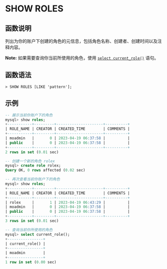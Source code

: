 # **SHOW ROLES**

## **函数说明**

列出为你的账户下创建的角色的元信息，包括角色名称、创建者、创建时间以及注释内容。

**Note:** 如果需要查询你当前所使用的角色，使用 [`select current_role()`](../../../Functions-and-Operators/system-ops/current_role.md) 语句。

## **函数语法**

```
> SHOW ROLES [LIKE 'pattern'];
```

## **示例**

```sql
-- 展示当前你账户下的角色
mysql> show roles;
+-----------+---------+---------------------+----------+
| ROLE_NAME | CREATOR | CREATED_TIME        | COMMENTS |
+-----------+---------+---------------------+----------+
| moadmin   |       0 | 2023-04-19 06:37:58 |          |
| public    |       0 | 2023-04-19 06:37:58 |          |
+-----------+---------+---------------------+----------+
2 rows in set (0.01 sec)

-- 创建一个新的角色 rolex
mysql> create role rolex;
Query OK, 0 rows affected (0.02 sec)

-- 再次查看当前你账户下的角色
mysql> show roles;
+-----------+---------+---------------------+----------+
| ROLE_NAME | CREATOR | CREATED_TIME        | COMMENTS |
+-----------+---------+---------------------+----------+
| rolex     |       1 | 2023-04-19 06:43:29 |          |
| moadmin   |       0 | 2023-04-19 06:37:58 |          |
| public    |       0 | 2023-04-19 06:37:58 |          |
+-----------+---------+---------------------+----------+
3 rows in set (0.01 sec)

-- 查询当前你所使用的角色
mysql> select current_role();
+----------------+
| current_role() |
+----------------+
| moadmin        |
+----------------+
1 row in set (0.00 sec)
```
